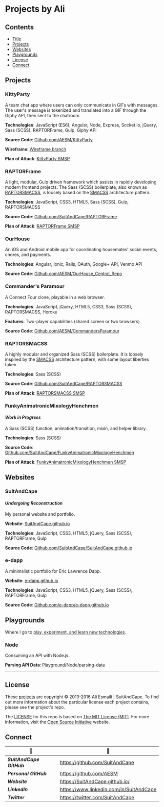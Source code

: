 <!-- README.md -->

Projects by Ali
===============================================================================

## Contents

- [Title](#projects-by-ali)
- [Projects](#projects)
- [Websites](#websites)
- [Playgrounds](#playgrounds)
- [License](#license)
- [Connect](#connect)

## Projects

### KittyParty
A team chat app where users can only communicate in GIFs with messages.  The user's message is tokenized and translated into a GIF through the Giphy API, then sent to the chatroom.

**Technologies**: JavaScript (ES6), Angular, Node, Express, Socket.io, jQuery, Sass (SCSS), RAPTORFrame, Gulp, Giphy API

**Source Code**: [Github.com/AESM/KittyParty](https://github.com/AESM/KittyParty)

**Wireframe**: [Wireframe branch](https://github.com/AESM/KittyParty/tree/wireframe)

**Plan of Attack**: [KittyParty SMSP](https://github.com/AESM/KittyParty/blob/SMSP/SMSP.md)

### RAPTORFrame
A light, modular, Gulp driven framework which assists in rapidly developing modern frontend projects.  The Sass (SCSS) boilerplate, also known as [RAPTORSMACSS](#raptorsmacss), is loosely based on the [SMACSS](https://smacss.com/) architecture pattern.

**Technologies**: JavaScript, CSS3, HTML5, Sass (SCSS), Gulp, RAPTORSMACSS

**Source Code**: [Github.com/SuitAndCape/RAPTORFrame](https://github.com/SuitAndCape/RAPTORFrame)

**Plan of Attack**: [RAPTORFrame SMSP](https://github.com/SuitAndCape/RAPTORFrame/blob/SMSP/SMSP.md)

### OurHouse
An iOS and Android mobile app for coordinating housemates' social events, chores, and payments.

**Technologies**: Angular, Ionic, Rails, OAuth, Google+ API, Venmo API

**Source Code**: [Github.com/AESM/OurHouse_Central_Repo](https://github.com/AESM/OurHouse_Central_Repo)

### Commander's Paramour
A Connect Four clone, playable in a web browser.

**Technologies**: JavaScript, jQuery, HTML5, CSS3, Sass (SCSS), RAPTORSMACSS, Heroku

**Features**: Two-player capabilities (shared screen or two browsers)

**Source Code**: [Github.com/AESM/CommandersParamour](https://github.com/AESM/CommandersParamour)

### RAPTORSMACSS
A highly modular and organized Sass (SCSS) boilerplate. It is loosely inspired by the [SMACSS](https://smacss.com/) architecture pattern, with some layout liberties taken.

**Technologies**: Sass (SCSS)

**Source Code**: [Github.com/SuitAndCape/RAPTORSMACSS](https://github.com/SuitAndCape/RAPTORSMACSS)

**Plan of Attack**: [RAPTORSMACSS SMSP](https://github.com/SuitAndCape/RAPTORSMACSS/blob/SMSP/SMSP.md)

### FunkyAnimatronicMixologyHenchmen

#### _Work in Progress_
A Sass (SCSS) function, animation/transition, mixin, and helper library.

**Technologies**: Sass (SCSS)

**Source Code**: [Github.com/SuitAndCape/FunkyAnimatronicMixologyHenchmen](https://github.com/SuitAndCape/FunkyAnimatronicMixologyHenchmen)

**Plan of Attack**: [FunkyAnimatronicMixologyHenchmen SMSP](https://github.com/SuitAndCape/FunkyAnimatronicMixologyHenchmen/blob/SMSP/SMSP.md)

## Websites

### SuitAndCape

#### _Undergoing Reconstruction_
My personal website and portfolio.

**Website**: [SuitAndCape.github.io](https://SuitAndCape.github.io/)

**Technologies**: JavaScript, CSS3, HTML5, jQuery, Sass (SCSS), RAPTORFrame, Gulp

**Source Code**: [Github.com/SuitAndCape/SuitAndCape.github.io](https://github.com/SuitAndCape/SuitAndCape.github.io)

### e-dapp
A minimalistic portfolio for Eric Lawrence Dapp.

**Website**: [e-dapp.github.io](https://e-dapp.github.io/)

**Technologies**: JavaScript, CSS3, HTML5, jQuery, Sass (SCSS), RAPTORFrame, Gulp

**Source Code**: [Github.com/e-dapp/e-dapp.github.io](https://github.com/e-dapp/e-dapp.github.io)

## Playgrounds

Where I go to [play, experiment, and learn new technologies](https://github.com/AESM/Projects/blob/master/Playground).

### Node
Consuming an API with Node.js.

**Parsing API Data**: [Playground/Node/parsing-data](https://github.com/AESM/Projects/blob/master/Playground/Node/parsing-data)

-------------------------------------------------------------------------------

## License

These [projects](#projects) are copyright © 2013-2016 Ali Esmaili | SuitAndCape.  To find out more information about the particular license each project contains, please see the project's repo.

The [LICENSE](https://github.com/AESM/Projects/blob/master/LICENSE) for this repo is based on [The MIT License (MIT)](http://opensource.org/licenses/MIT).  For more information, visit the [Open Source Initiative](http://opensource.org/) website.

## Connect

|               :tophat:               |               :rocket:               |
| ------------------------------------ | ------------------------------------ |
**_SuitAndCape GitHub_** | https://github.com/SuitAndCape
**_Personal GitHub_**    | https://github.com/AESM
**_Website_**            | https://SuitAndCape.github.io/
**_LinkedIn_**           | https://www.linkedin.com/in/SuitAndCape
**_Twitter_**            | https://twitter.com/SuitAndCape

